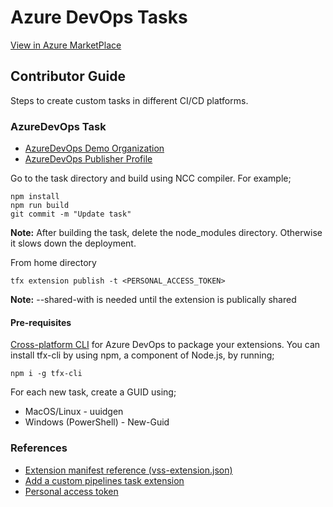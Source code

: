 # Azure DevOps Tasks
[View in Azure MarketPlace](https://marketplace.visualstudio.com/items?itemName=bitdev.bit-tasks)

## Contributor Guide

Steps to create custom tasks in different CI/CD platforms.

### AzureDevOps Task
- [AzureDevOps Demo Organization](https://dev.azure.com/bit-tasks/)
- [AzureDevOps Publisher Profile](https://marketplace.visualstudio.com/manage/publishers/bitdev)

Go to the task directory and build using NCC compiler. For example;
```
npm install
npm run build
git commit -m "Update task"
```

**Note:** After building the task, delete the node_modules directory. Otherwise it slows down the deployment.

From home directory
```
tfx extension publish -t <PERSONAL_ACCESS_TOKEN>
```

**Note:** --shared-with is needed until the extension is publically shared

#### Pre-requisites
[Cross-platform CLI](https://github.com/microsoft/tfs-cli) for Azure DevOps to package your extensions. You can install tfx-cli by using npm, a component of Node.js, by running;

```
npm i -g tfx-cli
```

For each new task, create a GUID using;
- MacOS/Linux - uuidgen
- Windows (PowerShell) - New-Guid

### References
- [Extension manifest reference (vss-extension.json)](https://learn.microsoft.com/en-us/azure/devops/extend/develop/manifest?view=azure-devops)
- [Add a custom pipelines task extension](https://learn.microsoft.com/en-us/azure/devops/extend/develop/add-build-task?view=azure-devops)
- [Personal access token](https://learn.microsoft.com/en-us/azure/devops/organizations/accounts/use-personal-access-tokens-to-authenticate?view=azure-devops&tabs=Windows)
